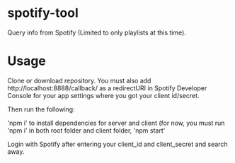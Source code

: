 # spotify-tool

Query info from Spotify (Limited to only playlists at this time).

# Usage

Clone or download repository. You must also add http://localhost:8888/callback/ as a redirectURI in Spotify Developer Console for your app settings where you got your client id/secret.

Then run the following:

'npm i' to install dependencies for server and client (for now, you must run 'npm i' in both root folder and client folder,
'npm start'

Login with Spotify after entering your client_id and client_secret and search away.
